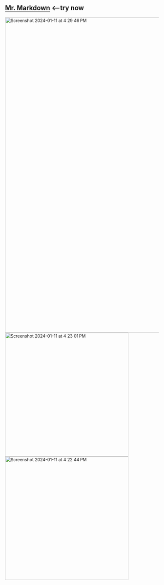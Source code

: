 ## <a href="https://my-markdown.vercel.app/">Mr. Markdown</a>&nbsp;<--try now
<img width="1031" alt="Screenshot 2024-01-11 at 4 29 46 PM" src="https://github.com/sudo-self/my-markdown/assets/119916323/afa66a9f-67e1-4473-87b9-46eda00468c6">
<img width="404" alt="Screenshot 2024-01-11 at 4 23 01 PM" src="https://github.com/sudo-self/my-markdown/assets/119916323/fcacde7c-ceaf-41d0-9cb7-978c3d358bbb">
<img width="404" alt="Screenshot 2024-01-11 at 4 22 44 PM" src="https://github.com/sudo-self/my-markdown/assets/119916323/b427e237-0f66-4684-bfd2-def15c2e12a5">
